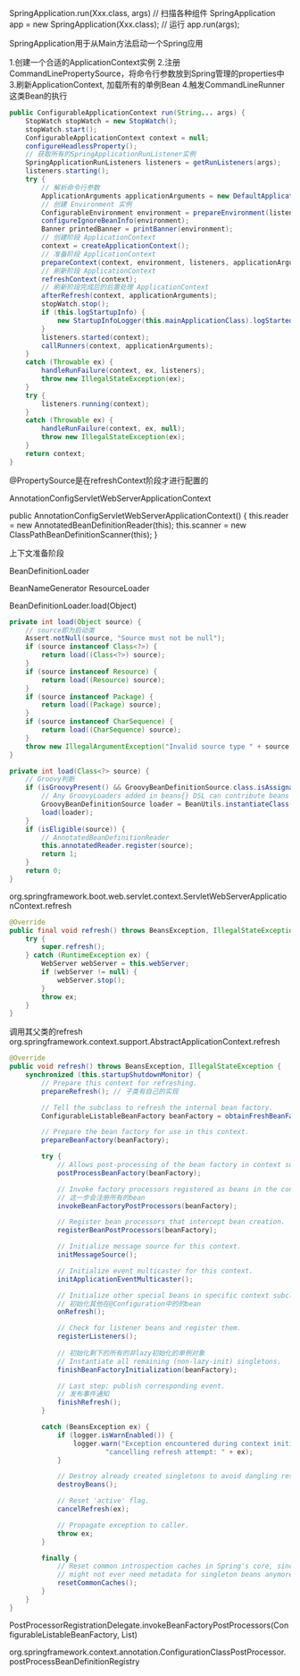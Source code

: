 
SpringApplication.run(Xxx.class, args)
// 扫描各种组件
SpringApplication app = new SpringApplication(Xxx.class);
// 运行
app.run(args);

SpringApplication用于从Main方法启动一个Spring应用

1.创建一个合适的ApplicationContext实例
2.注册CommandLinePropertySource，将命令行参数放到Spring管理的properties中
3.刷新ApplicationContext, 加载所有的单例Bean
4.触发CommandLineRunner这类Bean的执行



```java
public ConfigurableApplicationContext run(String... args) {
    StopWatch stopWatch = new StopWatch();
    stopWatch.start();
    ConfigurableApplicationContext context = null;
    configureHeadlessProperty();
    // 获取所有的SpringApplicationRunListener实例
    SpringApplicationRunListeners listeners = getRunListeners(args);
    listeners.starting();
    try {
        // 解析命令行参数
        ApplicationArguments applicationArguments = new DefaultApplicationArguments(args);
        // 创建 Environment 实例
        ConfigurableEnvironment environment = prepareEnvironment(listeners, applicationArguments);
        configureIgnoreBeanInfo(environment);
        Banner printedBanner = printBanner(environment);
        // 创建阶段 ApplicationContext
        context = createApplicationContext();
        // 准备阶段 ApplicationContext
        prepareContext(context, environment, listeners, applicationArguments, printedBanner);
        // 刷新阶段 ApplicationContext
        refreshContext(context);
        // 刷新阶段完成后的后置处理 ApplicationContext
        afterRefresh(context, applicationArguments);
        stopWatch.stop();
        if (this.logStartupInfo) {
            new StartupInfoLogger(this.mainApplicationClass).logStarted(getApplicationLog(), stopWatch);
        }
        listeners.started(context);
        callRunners(context, applicationArguments);
    }
    catch (Throwable ex) {
        handleRunFailure(context, ex, listeners);
        throw new IllegalStateException(ex);
    }
    try {
        listeners.running(context);
    }
    catch (Throwable ex) {
        handleRunFailure(context, ex, null);
        throw new IllegalStateException(ex);
    }
    return context;
}
```




@PropertySource是在refreshContext阶段才进行配置的


AnnotationConfigServletWebServerApplicationContext


public AnnotationConfigServletWebServerApplicationContext() {
    this.reader = new AnnotatedBeanDefinitionReader(this);
    this.scanner = new ClassPathBeanDefinitionScanner(this);
}


上下文准备阶段



BeanDefinitionLoader

BeanNameGenerator
ResourceLoader

BeanDefinitionLoader.load(Object)
```java
private int load(Object source) {
    // source即为启动类
    Assert.notNull(source, "Source must not be null");
    if (source instanceof Class<?>) {
        return load((Class<?>) source);
    }
    if (source instanceof Resource) {
        return load((Resource) source);
    }
    if (source instanceof Package) {
        return load((Package) source);
    }
    if (source instanceof CharSequence) {
        return load((CharSequence) source);
    }
    throw new IllegalArgumentException("Invalid source type " + source.getClass());
}
```

```java
private int load(Class<?> source) {
    // Groovy判断
    if (isGroovyPresent() && GroovyBeanDefinitionSource.class.isAssignableFrom(source)) {
        // Any GroovyLoaders added in beans{} DSL can contribute beans here
        GroovyBeanDefinitionSource loader = BeanUtils.instantiateClass(source, GroovyBeanDefinitionSource.class);
        load(loader);
    }
    if (isEligible(source)) {
        // AnnotatedBeanDefinitionReader
        this.annotatedReader.register(source);
        return 1;
    }
    return 0;
}
```

org.springframework.boot.web.servlet.context.ServletWebServerApplicationContext.refresh
```java
@Override
public final void refresh() throws BeansException, IllegalStateException {
    try {
        super.refresh();
    } catch (RuntimeException ex) {
        WebServer webServer = this.webServer;
        if (webServer != null) {
            webServer.stop();
        }
        throw ex;
    }
}
```

调用其父类的refresh
org.springframework.context.support.AbstractApplicationContext.refresh

```java
@Override
public void refresh() throws BeansException, IllegalStateException {
    synchronized (this.startupShutdownMonitor) {
        // Prepare this context for refreshing.
        prepareRefresh(); // 子类有自己的实现

        // Tell the subclass to refresh the internal bean factory.
        ConfigurableListableBeanFactory beanFactory = obtainFreshBeanFactory();

        // Prepare the bean factory for use in this context.
        prepareBeanFactory(beanFactory);

        try {
            // Allows post-processing of the bean factory in context subclasses.
            postProcessBeanFactory(beanFactory);

            // Invoke factory processors registered as beans in the context.
            // 这一步会注册所有的bean
            invokeBeanFactoryPostProcessors(beanFactory);

            // Register bean processors that intercept bean creation.
            registerBeanPostProcessors(beanFactory);

            // Initialize message source for this context.
            initMessageSource();

            // Initialize event multicaster for this context.
            initApplicationEventMulticaster();

            // Initialize other special beans in specific context subclasses.
            // 初始化其他在@Configuration中的的bean
            onRefresh();

            // Check for listener beans and register them.
            registerListeners();
            
            // 初始化剩下的所有的非lazy初始化的单例对象
            // Instantiate all remaining (non-lazy-init) singletons.
            finishBeanFactoryInitialization(beanFactory);

            // Last step: publish corresponding event.
            // 发布事件通知
            finishRefresh();
        }

        catch (BeansException ex) {
            if (logger.isWarnEnabled()) {
                logger.warn("Exception encountered during context initialization - " +
                        "cancelling refresh attempt: " + ex);
            }

            // Destroy already created singletons to avoid dangling resources.
            destroyBeans();

            // Reset 'active' flag.
            cancelRefresh(ex);

            // Propagate exception to caller.
            throw ex;
        }

        finally {
            // Reset common introspection caches in Spring's core, since we
            // might not ever need metadata for singleton beans anymore...
            resetCommonCaches();
        }
    }
}
```

PostProcessorRegistrationDelegate.invokeBeanFactoryPostProcessors(ConfigurableListableBeanFactory, List<BeanFactoryPostProcessor>)




org.springframework.context.annotation.ConfigurationClassPostProcessor.postProcessBeanDefinitionRegistry









